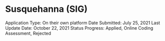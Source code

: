 # Susquehanna (SIG)

Application Type: On their own platform
Date Submitted: July 25, 2021
Last Update Date: October 22, 2021
Status Progress: Applied, Online Coding Assessment, Rejected